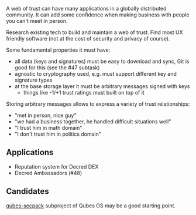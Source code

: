 A web of trust can have many applications in a globally distributed community. It can add some confidence when making business with people you can't meet in person.

Research existing tech to build and maintain a web of trust. Find most UX friendly software (not at the cost of security and privacy of course).

Some fundamental properties it must have:

* all data (keys and signatures) must be easy to download and sync, Git is good for this (see the #47 subtask) 
* agnostic to cryptography used, e.g. must support different key and signature types
* at the base storage layer it must be arbitrary messages signed with keys
  * things like -1/+1 trust ratings must built on top of it

Storing arbitrary messages allows to express a variety of trust relationships:

* "met in person, nice guy"
* "we had a business together, he handled difficult situations well"
* "I trust him in math domain"
* "I don't trust him in politics domain"

## Applications

* Reputation system for Decred DEX
* Decred Ambassadors (#48)

## Candidates

[qubes-secpack](https://github.com/QubesOS/qubes-secpack/tree/master/keys) subproject of Qubes OS may be a good starting point.
